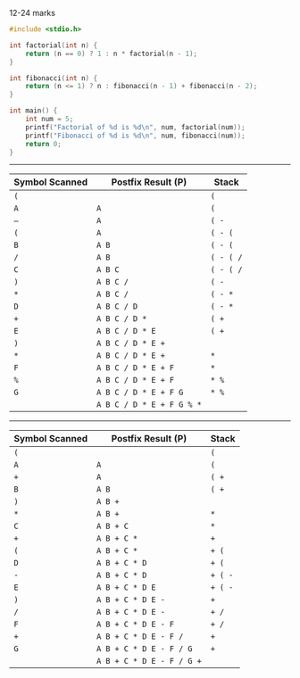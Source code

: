 12-24 marks
```c
#include <stdio.h>

int factorial(int n) {
    return (n == 0) ? 1 : n * factorial(n - 1);
}

int fibonacci(int n) {
    return (n <= 1) ? n : fibonacci(n - 1) + fibonacci(n - 2);
}

int main() {
    int num = 5;
    printf("Factorial of %d is %d\n", num, factorial(num));
    printf("Fibonacci of %d is %d\n", num, fibonacci(num));
    return 0;
}
```
***
| **Symbol Scanned** | **Postfix Result (P)**    | **Stack**        |
|--------------------|---------------------------|------------------|
| `(`                |                           | `(`              |
| `A`                | `A`                       | `(`              |
| `–`                | `A`                       | `( -`            |
| `(`                | `A`                       | `( - (`          |
| `B`                | `A B`                     | `( - (`          |
| `/`                | `A B`                     | `( - ( /`        |
| `C`                | `A B C`                   | `( - ( /`        |
| `)`                | `A B C /`                 | `( -`            |
| `*`                | `A B C /`                 | `( - *`          |
| `D`                | `A B C / D`               | `( - *`          |
| `+`                | `A B C / D *`             | `( +`            |
| `E`                | `A B C / D * E`           | `( +`            |
| `)`                | `A B C / D * E +`         |                  |
| `*`                | `A B C / D * E +`         | `*`              |
| `F`                | `A B C / D * E + F`       | `*`              |
| `%`                | `A B C / D * E + F`       | `* %`            |
| `G`                | `A B C / D * E + F G`     | `* %`            |
|                    | `A B C / D * E + F G % *` |                  |

***
| **Symbol Scanned** | **Postfix Result (P)**    | **Stack**        |
|--------------------|---------------------------|------------------|
| `(`                |                           | `(`              |
| `A`                | `A`                       | `(`              |
| `+`                | `A`                       | `( +`            |
| `B`                | `A B`                     | `( +`            |
| `)`                | `A B +`                   |                    |
| `*`                | `A B +`                   | `*`              |
| `C`                | `A B + C`                 | `*`              |
| `+`                | `A B + C *`               | `+`              |
| `(`                | `A B + C *`               | `+ (`            |
| `D`                | `A B + C * D`             | `+ (`            |
| `-`                | `A B + C * D`             | `+ ( -`          |
| `E`                | `A B + C * D E`           | `+ ( -`          |
| `)`                | `A B + C * D E -`         | `+`              |
| `/`                | `A B + C * D E -`         | `+ /`            |
| `F`                | `A B + C * D E - F`       | `+ /`            |
| `+`                | `A B + C * D E - F /`     | `+`              |
| `G`                | `A B + C * D E - F / G`   | `+`              |
|                    | `A B + C * D E - F / G +` |                  |